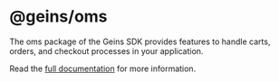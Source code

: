 # @geins/oms

The oms package of the Geins SDK provides features to handle carts, orders, and checkout processes in your application.

Read the [full documentation](https://sdk.geins.dev/packages/oms/) for more information.
